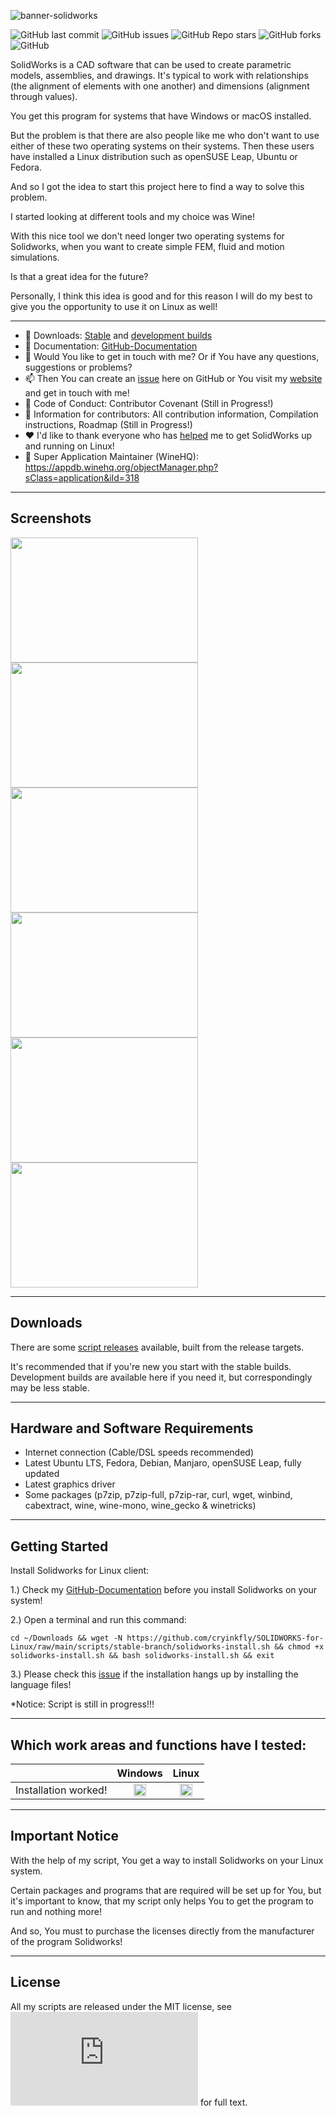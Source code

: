 ![banner-solidworks](https://user-images.githubusercontent.com/79079633/127905775-f3b47b1e-91a0-40a1-8842-c21a311e8221.png)

![GitHub last commit](https://img.shields.io/github/last-commit/cryinkfly/SOLIDWORKS-for-Linux?style=for-the-badge)
![GitHub issues](https://img.shields.io/github/issues-raw/cryinkfly/SOLIDWORKS-for-Linux?style=for-the-badge)
![GitHub Repo stars](https://img.shields.io/github/stars/cryinkfly/SOLIDWORKS-for-Linux?style=for-the-badge)
![GitHub forks](https://img.shields.io/github/forks/cryinkfly/SOLIDWORKS-for-Linux?style=for-the-badge)
![GitHub](https://img.shields.io/github/license/cryinkfly/SOLIDWORKS-for-Linux?style=for-the-badge)

SolidWorks is a CAD software that can be used to create parametric models, assemblies, and drawings. It's typical to work with relationships (the alignment of elements with one another) and dimensions (alignment through values).

You get this program for systems that have Windows or macOS installed.

But the problem is that there are also people like me who don't want to use either of these two operating systems on their systems. Then these users have installed a Linux distribution such as openSUSE Leap, Ubuntu or Fedora.

And so I got the idea to start this project here to find a way to solve this problem. 

I started looking at different tools and my choice was Wine! 

With this nice tool we don't need longer two operating systems for Solidworks, when you want to create simple FEM, fluid and motion simulations.

Is that a great idea for the future?

Personally, I think this idea is good and for this reason I will do my best to give you the opportunity to use it on Linux as well!

---

  - 📂 Downloads: [Stable](https://github.com/cryinkfly/SOLIDWORKS-Linux-Wine-Version-/tree/main/scripts/stable-branch) and [development builds](https://github.com/cryinkfly/SOLIDWORKS-Linux-Wine-Version-/tree/main/scripts/development-branch)
  - 📔 Documentation: [GitHub-Documentation](https://github.com/cryinkfly/SOLIDWORKS-Linux-Wine-Version-/wiki/Documentation)
  - 💬 Would You like to get in touch with me? Or if You have any questions, suggestions or problems?
  - 📫 Then You can create an [issue](https://github.com/cryinkfly/SOLIDWORKS-Linux-Wine-Version-/issues) here on GitHub or You visit my <a href="https://cryinkfly.com">website</a> and get in touch with me!
  - 📜 Code of Conduct: Contributor Covenant (Still in Progress!)
  - 📖 Information for contributors: All contribution information, Compilation instructions, Roadmap (Still in Progress!)
  - ❤️ I'd like to thank everyone who has [helped](https://github.com/cryinkfly/SOLIDWORKS-Linux-Wine-Version-/blob/main/COMMUNITY.md) me to get SolidWorks up and running on Linux!
  - 🍷 Super Application Maintainer (WineHQ): https://appdb.winehq.org/objectManager.php?sClass=application&iId=318

---

## Screenshots
<div>
<img src="https://user-images.githubusercontent.com/79079633/118688257-2e3d0e80-b806-11eb-825f-0b245f700c78.png" width="300px" height="200px">
<img src="https://dl.winehq.org/winehq/appdb/57061" width="300px" height="200px">
</div>
<div>
<img src="https://dl.winehq.org/winehq/appdb/57062" width="300px" height="200px">
<img src="https://user-images.githubusercontent.com/79079633/135744318-8db41136-30a0-4809-aa70-8e6a2983a90f.png" width="300px" height="200px">
</div>
<div>
<img src="https://raw.githubusercontent.com/cryinkfly/SOLIDWORKS-Linux-Wine-Version-/main/files/images/SOLIDWORKS%20Composer%20Player%202020/composer-player-filebrowser.png" width="300px" height="200px">
<img src="https://user-images.githubusercontent.com/79079633/135744308-6a255df8-f1b5-4423-8597-fca87f14d5bf.png" width="300px" height="200px">
</div>

---

## Downloads

There are some [script releases](https://github.com/cryinkfly/SOLIDWORKS-Linux-Wine-Version-/tree/main/scripts) available, built from the release targets.

It's recommended that if you're new you start with the stable builds. Development builds are available here if you need it, but correspondingly may be less stable.

---

## Hardware and Software Requirements

- Internet connection (Cable/DSL speeds recommended)
- Latest Ubuntu LTS, Fedora, Debian, Manjaro, openSUSE Leap, fully updated
- Latest graphics driver
- Some packages (p7zip, p7zip-full, p7zip-rar, curl, wget, winbind, cabextract, wine, wine-mono, wine_gecko & winetricks)

---

## Getting Started

Install Solidworks for Linux client:

1.) Check my <a href="https://github.com/cryinkfly/SOLIDWORKS-Linux-Wine-Version-/wiki/Documentation">GitHub-Documentation</a> before you install Solidworks on your system!

2.) Open a terminal and run this command:

    cd ~/Downloads && wget -N https://github.com/cryinkfly/SOLIDWORKS-for-Linux/raw/main/scripts/stable-branch/solidworks-install.sh && chmod +x solidworks-install.sh && bash solidworks-install.sh && exit

3.) Please check this [issue](https://github.com/cryinkfly/SOLIDWORKS-Linux-Wine-Version-/issues/3) if the installation hangs up by installing the language files!

*Notice: Script is still in progress!!!

---

## Which work areas and functions have I tested:

<table>
<thead>
<tr>
<th></th>
<th>Windows</th>
<th>Linux</th>
</tr>
</thead>
<tbody>
<tr>
<td>Installation worked!</td>
<td style="text-align: center;"><g-emoji class="g-emoji" alias="heavy_check_mark" fallback-src="https://github.githubassets.com/images/icons/emoji/unicode/2714.png"><img class="emoji" alt="heavy_check_mark" src="https://github.githubassets.com/images/icons/emoji/unicode/2714.png" width="20" height="20"></g-emoji></td>
<td style="text-align: center;"><g-emoji class="g-emoji" alias="heavy_check_mark" fallback-src="https://github.githubassets.com/images/icons/emoji/unicode/2714.png"><img class="emoji" alt="heavy_check_mark" src="https://github.githubassets.com/images/icons/emoji/unicode/2714.png" width="20" height="20"></g-emoji></td>
</tbody>
</table>

---

## Important Notice

With the help of my script, You get a way to install Solidworks on your Linux system. 

Certain packages and programs that are required will be set up for You, but it's important to know, that my script only helps You to get the program to run and nothing more! 

And so, You must to purchase the licenses directly from the manufacturer of the program Solidworks!

---

## License

All my scripts are released under the MIT license, see ![LICENSE.md](https://github.com/cryinkfly/SOLIDWORKS-Linux-Wine-Version-/blob/main/LICENSE.md) for full text.


